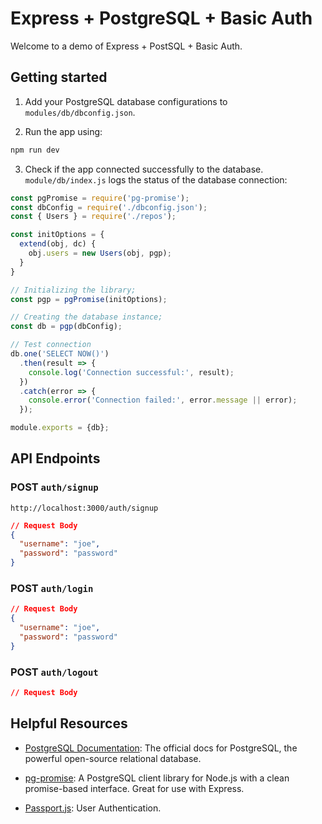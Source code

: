# Express + PostgreSQL + Basic Auth

Welcome to a demo of Express + PostSQL + Basic Auth.

## Getting started

1. Add your PostgreSQL database configurations to `modules/db/dbconfig.json`.

2. Run the app using:

```bash
npm run dev
```

3. Check if the app connected successfully to the database. `module/db/index.js` logs the status of the database connection:

```js
const pgPromise = require('pg-promise');
const dbConfig = require('./dbconfig.json');
const { Users } = require('./repos');

const initOptions = {
  extend(obj, dc) {
    obj.users = new Users(obj, pgp);
  }
}

// Initializing the library;
const pgp = pgPromise(initOptions);

// Creating the database instance;
const db = pgp(dbConfig);

// Test connection
db.one('SELECT NOW()')
  .then(result => {
    console.log('Connection successful:', result);
  })
  .catch(error => {
    console.error('Connection failed:', error.message || error);
  });

module.exports = {db};
```

## API Endpoints

### POST `auth/signup`

```
http://localhost:3000/auth/signup
```

```json
// Request Body
{
  "username": "joe",
  "password": "password"
}
```

### POST `auth/login`

```json
// Request Body
{
  "username": "joe",
  "password": "password"
}
```

### POST `auth/logout`

```json
// Request Body

```

## Helpful Resources

- [PostgreSQL Documentation](https://www.postgresql.org/docs/current/): The official docs for PostgreSQL, the powerful open-source relational database.

- [pg-promise](https://vitaly-t.github.io/pg-promise/index.html): A PostgreSQL client library for Node.js with a clean promise-based interface. Great for use with Express.

- [Passport.js](https://www.passportjs.org/): User Authentication.
